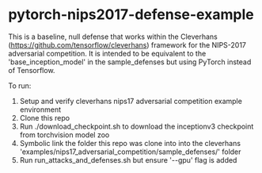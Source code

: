 # pytorch-nips2017-defense-example

This is a baseline, null defense that works within the Cleverhans (https://github.com/tensorflow/cleverhans) framework for the NIPS-2017 adversarial competition. It is intended to be equivalent to the 'base_inception_model' in the sample_defenses but using PyTorch instead of Tensorflow. 

To run:
1. Setup and verify cleverhans nips17 adversarial competition example environment
2. Clone this repo
3. Run ./download_checkpoint.sh to download the inceptionv3 checkpoint from torchvision model zoo
4. Symbolic link the folder this repo was clone into into the cleverhans 'examples/nips17_adversarial_competition/sample_defenses/' folder
5. Run run_attacks_and_defenses.sh but ensure '--gpu' flag is added

